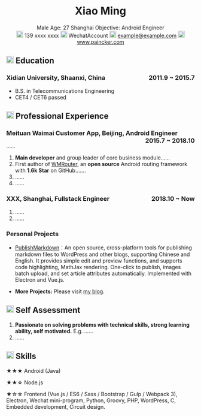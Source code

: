 <center>
     <h1>Xiao Ming</h1>
     <div>
         <span>
             Male
         </span>
         <span>
             Age: 27
         </span>
         <span>
             Shanghai
         </span>
         <span>
             Objective: Android Engineer
         </span>
     </div>
     <div>
         <span>
             <img src="resume/phone.svg" width="18px">
             139 xxxx xxxx
         </span>
         <span>
             <img src="resume/weixin.svg" width="18px">
             WechatAccount
         </span>
         <span>
             <img src="resume/email.svg" width="18px">
             <a href="mailto:example@example.com">example@example.com</a>
         </span>
         <span>
             <img src="resume/website.svg" width="18px">
             <a href="https://www.paincker.com">www.paincker.com</a>
         </span>
     </div>
 </center>

## <img src="resume/education.svg" height="20px"> Education

### Xidian University, Shaanxi, China <span class="right" style="float:right">2011.9 ~ 2015.7</span>

- B.S. in Telecommunications Engineering
- CET4 / CET6 passed

## <img src="resume/project.svg" height="20px"> Professional Experience

### Meituan Waimai Customer App, Beijing, Android Engineer  <span class="right" style="float:right">2015.7 ~ 2018.10</span>

……

1. **Main developer** and group leader of core business module……
2. First author of  [WMRouter](https://github.com/meituan/WMRouter), an **open source** Android routing framework with **1.6k Star** on GitHub…….
4. ……
4. ……

### XXX, Shanghai, Fullstack Engineer<span class="right" style="float:right">2018.10 ~ Now</span>

1. ……
2. ……

### Personal Projects

- [PublishMarkdown](https://github.com/jzj1993/PublishMarkdown)：An open source, cross-platform tools for publishing markdown files to WordPress and other blogs, supporting Chinese and English. It provides simple edit and preview functions, and supports code highlighting, MathJax rendering. One-click to publish, images batch upload, and set article attributes automatically. Implemented with Electron and Vue.js.

- **More Projects:** Please visit [my blog](https://www.paincker.com/about).

## <img src="resume/review.svg" height="20px"> Self Assessment

1. **Passionate on solving problems with technical skills, strong learning ability, self motivated.** E.g. ……
1. ……

## <img src="resume/skill.svg" height="20px"> Skills

★★★ Android (Java)

★★☆ Node.js

★☆☆ Frontend (Vue.js / ES6 / Sass / Bootstrap / Gulp / Webpack 3), Electron, Wechat mini-program, Python, Groovy, PHP, WordPress, C, Embedded development, Circuit design.